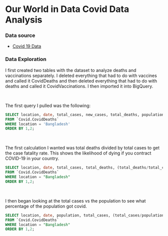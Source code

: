 # Our World in Data Covid Data Analysis

### Data source

- [Covid 19 Data](https://ourworldindata.org/covid-deaths)

### Data Exploration

I first created two tables with the dataset to analyze deaths and vaccinations separately. I deleted everything that had to do with vaccines and called it CovidDeaths and then deleted everything that had to do with deaths and called it CovidVaccinations. I then imported it into BigQuery.

<br>

The first query I pulled was the following:

```sql
SELECT location, date, total_cases, new_cases, total_deaths, population
FROM `Covid.CovidDeaths`
WHERE location = 'Bangladesh' 
ORDER BY 1,2;
```

<br>

The first calculation I wanted was total deaths divided by total cases to get the case fatality rate. This shows the likelihood of dying if you contract COVID-19 in your country.

```sql
SELECT location, date, total_cases, total_deaths, (total_deaths/total_cases)*100 AS case_fatality_rate
FROM `Covid.CovidDeaths` 
WHERE location = "Bangladesh"
ORDER BY 1,2;
```

<br>

I then began looking at the total cases vs the population to see what percentage of the population got covid.

```sql
SELECT location, date, population, total_cases, (total_cases/population)*100 AS perecentage_infected
FROM `Covid.CovidDeaths` 
WHERE location = "Bangladesh"
ORDER BY 1,2;
```
